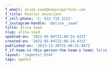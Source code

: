 ```yaml
---
f_email: alina.saad@nanproperties.com
f_title: Realtor Associate
f_cell-phone: 'C: 832.715.3222'
f_instagram-handle: '@alina__saad'
title: Alina Saad
slug: alina-saad
updated-on: '2022-05-04T22:40:24.433Z'
created-on: '2022-05-04T22:40:24.433Z'
published-on: '2023-11-30T22:40:33.987Z'
f_if-team-is-this-person-the-team-s-lead: false
layout: '[agents].html'
tags: agents
---
```



